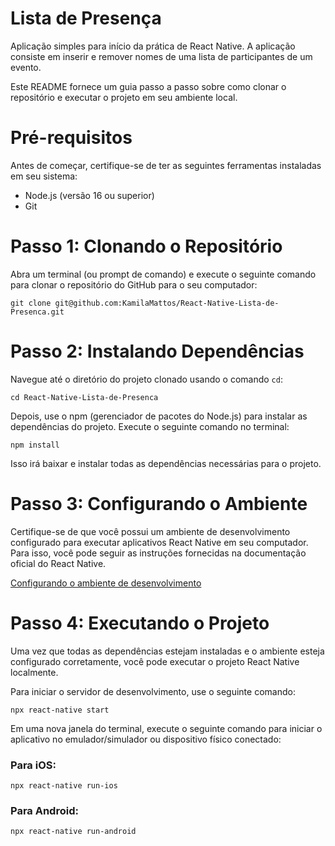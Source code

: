 # Lista de Presença
Aplicação simples para início da prática de React Native. A aplicação consiste em inserir e remover nomes de uma lista de participantes de um evento.

Este README fornece um guia passo a passo sobre como clonar o repositório e executar o projeto em seu ambiente local.

# Pré-requisitos
Antes de começar, certifique-se de ter as seguintes ferramentas instaladas em seu sistema:

- Node.js (versão 16 ou superior)
- Git

# Passo 1: Clonando o Repositório
Abra um terminal (ou prompt de comando) e execute o seguinte comando para clonar o repositório do GitHub para o seu computador:

````
git clone git@github.com:KamilaMattos/React-Native-Lista-de-Presenca.git
````

# Passo 2: Instalando Dependências
Navegue até o diretório do projeto clonado usando o comando `cd`:

````
cd React-Native-Lista-de-Presenca
````
Depois, use o npm (gerenciador de pacotes do Node.js) para instalar as dependências do projeto. Execute o seguinte comando no terminal:
````
npm install
````
Isso irá baixar e instalar todas as dependências necessárias para o projeto.

# Passo 3: Configurando o Ambiente
Certifique-se de que você possui um ambiente de desenvolvimento configurado para executar aplicativos React Native em seu computador. Para isso, você pode seguir as instruções fornecidas na documentação oficial do React Native.

[Configurando o ambiente de desenvolvimento](https://reactnative.dev/docs/environment-setup)

# Passo 4: Executando o Projeto
Uma vez que todas as dependências estejam instaladas e o ambiente esteja configurado corretamente, você pode executar o projeto React Native localmente.

Para iniciar o servidor de desenvolvimento, use o seguinte comando:

````
npx react-native start
````

Em uma nova janela do terminal, execute o seguinte comando para iniciar o aplicativo no emulador/simulador ou dispositivo físico conectado:

### Para iOS:
````
npx react-native run-ios
````
### Para Android:
````
npx react-native run-android
````
